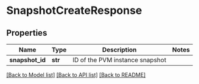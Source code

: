 # SnapshotCreateResponse

## Properties
Name | Type | Description | Notes
------------ | ------------- | ------------- | -------------
**snapshot_id** | **str** | ID of the PVM instance snapshot | 

[[Back to Model list]](../README.md#documentation-for-models) [[Back to API list]](../README.md#documentation-for-api-endpoints) [[Back to README]](../README.md)


